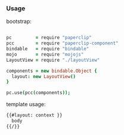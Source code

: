 ### Usage

bootstrap:

```coffeescript

pc         = require "paperclip"
pcc        = require "paperclip-component"
bindable   = require "bindable"
mojo       = require "mojojs"
LayoutView = require "./layoutView"

components = new bindable.Object {
  layout: new LayoutView()
}

pc.use(pcc(components));

```

template usage:

```html
{{#layout: context }}
  body
{{/}}
```
